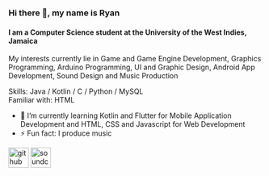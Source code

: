 ### Hi there 👋, my name is Ryan
#### I am a Computer Science student at the University of the West Indies, Jamaica
My interests currently lie in Game and Game Engine Development, Graphics Programming, Arduino Programming, UI and Graphic Design, Android App Development, Sound Design and Music Production

Skills: Java / Kotlin / C / Python / MySQL  
Familiar with: HTML

- 🌱 I’m currently learning Kotlin and Flutter for Mobile Application Development and HTML, CSS and Javascript for Web Development
- ⚡ Fun fact: I produce music 


[<img src='https://cdn.jsdelivr.net/npm/simple-icons@3.0.1/icons/github.svg' alt='github' height='40'>](https://github.com/AS-Coope)  [<img src='https://cdn.jsdelivr.net/npm/simple-icons@3.0.1/icons/soundcloud.svg' alt='soundcloud' height='40'>](https://soundcloud.com/delta-zrc)

